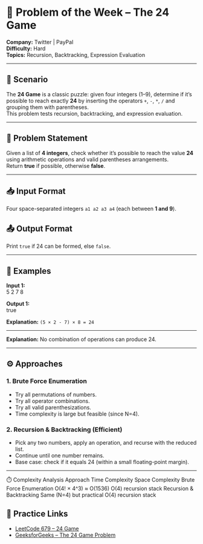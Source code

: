 # 🎯 Problem of the Week – The 24 Game  
**Company:** Twitter | PayPal  
**Difficulty:** Hard  
**Topics:** Recursion, Backtracking, Expression Evaluation  

---

## 🧩 Scenario  
The **24 Game** is a classic puzzle: given four integers (1–9), determine if it’s possible to reach exactly **24** by inserting the operators `+`, `-`, `*`, `/` and grouping them with parentheses.  
This problem tests recursion, backtracking, and expression evaluation.

---

## 📜 Problem Statement  
Given a list of **4 integers**, check whether it’s possible to reach the value **24** using arithmetic operations and valid parentheses arrangements.  
Return **true** if possible, otherwise **false**.

---

## 📥 Input Format  
Four space-separated integers `a1 a2 a3 a4` (each between **1 and 9**).

## 📤 Output Format  
Print `true` if 24 can be formed, else `false`.

---

## 🧠 Examples  

**Input 1:**  
5 2 7 8

**Output 1:**  
true

**Explanation:** `(5 × 2 - 7) × 8 = 24`

---

**Explanation:** No combination of operations can produce 24.

---

## ⚙️ Approaches  

### 1. Brute Force Enumeration  
- Try all permutations of numbers.  
- Try all operator combinations.  
- Try all valid parenthesizations.  
- Time complexity is large but feasible (since N=4).  

### 2. Recursion & Backtracking (Efficient)  
- Pick any two numbers, apply an operation, and recurse with the reduced list.  
- Continue until one number remains.  
- Base case: check if it equals 24 (within a small floating-point margin).

---

⏱️ Complexity Analysis
Approach	                   Time Complexity	             Space Complexity
Brute Force Enumeration	       O(4! × 4^3) ≈ O(1536)	     O(4) recursion stack
Recursion & Backtracking	   Same (N=4) but practical	     O(4) recursion stack

## 🔗 Practice Links  
- [LeetCode 679 – 24 Game](https://leetcode.com/problems/24-game/)  
- [GeeksforGeeks – The 24 Game Problem](https://www.geeksforgeeks.org/the-24-game-problem/)
